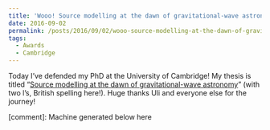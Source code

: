 ```yaml
---
title: 'Wooo! Source modelling at the dawn of gravitational-wave astronomy'
date: 2016-09-02
permalink: /posts/2016/09/02/wooo-source-modelling-at-the-dawn-of-gravitational-wave-astronomy
tags:
  - Awards
  - Cambridge
---
```


Today I’ve defended my PhD at the University of Cambridge! My thesis is titled “[Source modelling at the dawn of gravitational-wave astronomy](<https://www.repository.cam.ac.uk/items/a591b598-4b46-4da6-b5c6-767bb4444b18>)” (with two l’s, British spelling here!). Huge thanks Uli and everyone else for the journey!

[comment]: Machine generated below here
